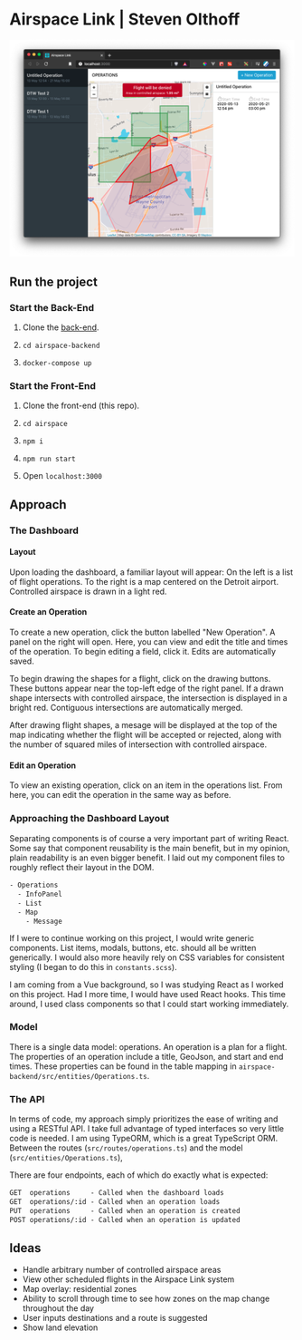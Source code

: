 # Airspace Link | Steven Olthoff

![](images/example.png)

## Run the project

### Start the Back-End

1. Clone the [back-end](https://github.com/stevenwilliamolthoff/airspace-backend).

2. `cd airspace-backend`

3. `docker-compose up`

### Start the Front-End

1. Clone the front-end (this repo).

2. `cd airspace`

3. `npm i`

4. `npm run start`

5. Open `localhost:3000`

## Approach

### The Dashboard

#### Layout

Upon loading the dashboard, a familiar layout will appear: On the left is a list of flight operations. To the right is a map centered on the Detroit airport. Controlled airspace is drawn in a light red.

#### Create an Operation

To create a new operation, click the button labelled "New Operation". A panel on the right will open. Here, you can view and edit the title and times of the operation. To begin editing a field, click it. Edits are automatically saved.

To begin drawing the shapes for a flight, click on the drawing buttons. These buttons appear near the top-left edge of the right panel. If a drawn shape intersects with controlled airspace, the intersection is displayed in a bright red. Contiguous intersections are automatically merged.

After drawing flight shapes, a mesage will be displayed at the top of the map indicating whether the flight will be accepted or rejected, along with the number of squared miles of intersection with controlled airspace.

#### Edit an Operation

To view an existing operation, click on an item in the operations list. From here, you can edit the operation in the same way as before.

### Approaching the Dashboard Layout

Separating components is of course a very important part of writing React. Some say that component reusability is the main benefit, but in my opinion, plain readability is an even bigger benefit. I laid out my component files to roughly reflect their layout in the DOM.

```
- Operations
  - InfoPanel
  - List
  - Map
    - Message
```

If I were to continue working on this project, I would write generic components. List items, modals, buttons, etc. should all be written generically. I would also more heavily rely on CSS variables for consistent styling (I began to do this in `constants.scss`).

I am coming from a Vue background, so I was studying React as I worked on this project. Had I more time, I would have used React hooks. This time around, I used class components so that I could start working immediately.

### Model

There is a single data model: operations. An operation is a plan for a flight. The properties of an operation include a title, GeoJson, and start and end times. These properties can be found in the table mapping in `airspace-backend/src/entities/Operations.ts`.

### The API

In terms of code, my approach simply prioritizes the ease of writing and using a RESTful API. I take full advantage of typed interfaces so very little code is needed. I am using TypeORM, which is a great TypeScript ORM. Between the routes (`src/routes/operations.ts`) and the model (`src/entities/Operations.ts`), 

There are four endpoints, each of which do exactly what is expected:

```
GET  operations     - Called when the dashboard loads
GET  operations/:id - Called when an operation loads
PUT  operations     - Called when an operation is created
POST operations/:id - Called when an operation is updated
```

## Ideas

- Handle arbitrary number of controlled airspace areas
- View other scheduled flights in the Airspace Link system
- Map overlay: residential zones
- Ability to scroll through time to see how zones on the map change throughout the day
- User inputs destinations and a route is suggested
- Show land elevation

